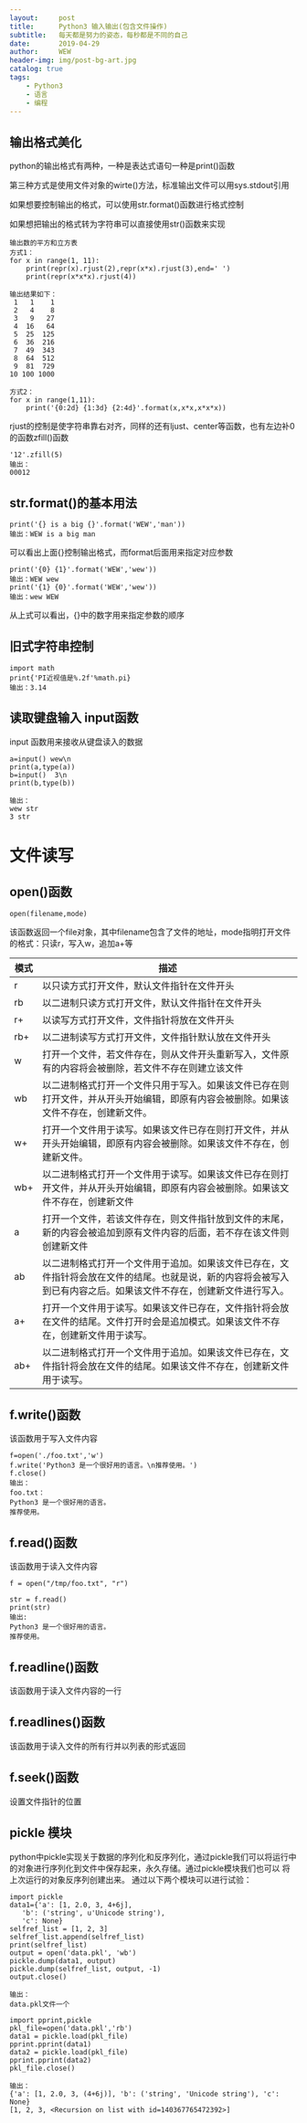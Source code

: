 ```yaml
---
layout:     post
title:      Python3 输入输出(包含文件操作)
subtitle:   每天都是努力的姿态，每秒都是不同的自己
date:       2019-04-29
author:     WEW
header-img: img/post-bg-art.jpg
catalog: true
tags:
    - Python3
    - 语言
    - 编程
---
```


## 输出格式美化
python的输出格式有两种，一种是表达式语句一种是print()函数

第三种方式是使用文件对象的wirte()方法，标准输出文件可以用sys.stdout引用

如果想要控制输出的格式，可以使用str.format()函数进行格式控制

如果想把输出的格式转为字符串可以直接使用str()函数来实现

    输出数的平方和立方表
    方式1：
    for x in range(1, 11):
        print(repr(x).rjust(2),repr(x*x).rjust(3),end=' ')
        print(repr(x*x*x).rjust(4))
        
    输出结果如下：
     1   1    1
     2   4    8
     3   9   27
     4  16   64
     5  25  125
     6  36  216
     7  49  343
     8  64  512
     9  81  729
    10 100 1000
    
    方式2：
    for x in range(1,11):
        print('{0:2d} {1:3d} {2:4d}'.format(x,x*x,x*x*x))
        
rjust的控制是使字符串靠右对齐，同样的还有ljust、center等函数，也有左边补0的函数zfill()函数

    '12'.zfill(5)
    输出：
    00012
    
## str.format()的基本用法

    print('{} is a big {}'.format('WEW','man'))
    输出：WEW is a big man

可以看出上面{}控制输出格式，而format后面用来指定对应参数

    print('{0} {1}'.format('WEW','wew'))
    输出：WEW wew
    print('{1} {0}'.format('WEW','wew'))
    输出：wew WEW
    
从上式可以看出，{}中的数字用来指定参数的顺序

## 旧式字符串控制

    import math
    print{'PI近视值是%.2f'%math.pi}
    输出：3.14
    
## 读取键盘输入 input函数
input 函数用来接收从键盘读入的数据

    a=input() wew\n
    print(a,type(a))  
    b=input()  3\n
    print(b,type(b))
    
    输出：
    wew str
    3 str

# 文件读写

## open()函数

    open(filename,mode)
    
该函数返回一个file对象，其中filename包含了文件的地址，mode指明打开文件的格式：只读r，写入w，追加a+等

|模式|描述|
|-----|-----|
|r|以只读方式打开文件，默认文件指针在文件开头|
|rb|以二进制只读方式打开文件，默认文件指针在文件开头|
|r+|以读写方式打开文件，文件指针将放在文件开头|
|rb+|以二进制读写方式打开文件，文件指针默认放在文件开头|
|w|打开一个文件，若文件存在，则从文件开头重新写入，文件原有的内容将会被删除，若文件不存在则建立该文件|
|wb|以二进制格式打开一个文件只用于写入。如果该文件已存在则打开文件，并从开头开始编辑，即原有内容会被删除。如果该文件不存在，创建新文件。|
|w+|打开一个文件用于读写。如果该文件已存在则打开文件，并从开头开始编辑，即原有内容会被删除。如果该文件不存在，创建新文件。|
|wb+|以二进制格式打开一个文件用于读写。如果该文件已存在则打开文件，并从开头开始编辑，即原有内容会被删除。如果该文件不存在，创建新文件|
|a|打开一个文件，若该文件存在，则文件指针放到文件的末尾，新的内容会被追加到原有文件内容的后面，若不存在该文件则创建新文件|
|ab|以二进制格式打开一个文件用于追加。如果该文件已存在，文件指针将会放在文件的结尾。也就是说，新的内容将会被写入到已有内容之后。如果该文件不存在，创建新文件进行写入。|
|a+|打开一个文件用于读写。如果该文件已存在，文件指针将会放在文件的结尾。文件打开时会是追加模式。如果该文件不存在，创建新文件用于读写。|
|ab+|以二进制格式打开一个文件用于追加。如果该文件已存在，文件指针将会放在文件的结尾。如果该文件不存在，创建新文件用于读写。|

## f.write()函数
该函数用于写入文件内容
 
    f=open('./foo.txt','w')
    f.write('Python3 是一个很好用的语言。\n推荐使用。')
    f.close()
    输出：
    foo.txt：
    Python3 是一个很好用的语言。
    推荐使用。
    
## f.read()函数
该函数用于读入文件内容

    f = open("/tmp/foo.txt", "r")

    str = f.read()
    print(str)
    输出:
    Python3 是一个很好用的语言。
    推荐使用。
   
## f.readline()函数
该函数用于读入文件内容的一行

## f.readlines()函数
该函数用于读入文件的所有行并以列表的形式返回
## f.seek()函数
设置文件指针的位置

## pickle 模块
python中pickle实现关于数据的序列化和反序列化，通过pickle我们可以将运行中的对象进行序列化到文件中保存起来，永久存储。通过pickle模块我们也可以
将上次运行的对象反序列创建出来。
通过以下两个模块可以进行试验：

    import pickle
    data1={'a': [1, 2.0, 3, 4+6j],
       'b': ('string', u'Unicode string'),
       'c': None}
    selfref_list = [1, 2, 3]
    selfref_list.append(selfref_list)
    print(selfref_list)
    output = open('data.pkl', 'wb')
    pickle.dump(data1, output)
    pickle.dump(selfref_list, output, -1)
    output.close()
    
    输出：
    data.pkl文件一个
    
    import pprint,pickle
    pkl_file=open('data.pkl','rb')
    data1 = pickle.load(pkl_file)
    pprint.pprint(data1)
    data2 = pickle.load(pkl_file)
    pprint.pprint(data2)
    pkl_file.close()
    
    输出：
    {'a': [1, 2.0, 3, (4+6j)], 'b': ('string', 'Unicode string'), 'c': None}
    [1, 2, 3, <Recursion on list with id=140367765472392>]
